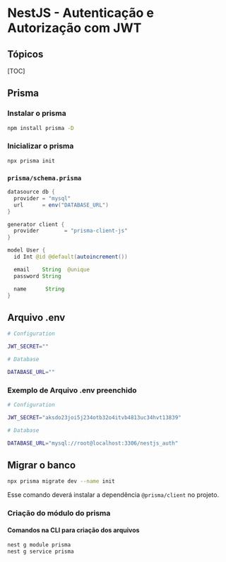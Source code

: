 # NestJS - Autenticação e Autorização com JWT

## Tópicos

[TOC]

## Prisma

### Instalar o prisma

```bash
npm install prisma -D
```

### Inicializar o prisma

```bash
npx prisma init
```

### `prisma/schema.prisma`

```java
datasource db {
  provider = "mysql"
  url      = env("DATABASE_URL")
}

generator client {
  provider        = "prisma-client-js"
}

model User {
  id Int @id @default(autoincrement())

  email    String  @unique
  password String

  name      String
}

```

## Arquivo .env

```bash
# Configuration

JWT_SECRET=""

# Database

DATABASE_URL=""

```

### Exemplo de Arquivo .env preenchido

```bash
# Configuration

JWT_SECRET="aksdo23joi5j234otb32o4itvb4813uc34hvt13839"

# Database

DATABASE_URL="mysql://root@localhost:3306/nestjs_auth"
```

## Migrar o banco

```bash
npx prisma migrate dev --name init
```

Esse comando deverá instalar a dependência `@prisma/client` no projeto.

### Criação do módulo do prisma

#### Comandos na CLI para criação dos arquivos

```bash
nest g module prisma
nest g service prisma
```
